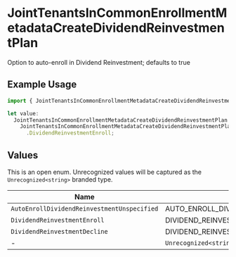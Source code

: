 # JointTenantsInCommonEnrollmentMetadataCreateDividendReinvestmentPlan

Option to auto-enroll in Dividend Reinvestment; defaults to true

## Example Usage

```typescript
import { JointTenantsInCommonEnrollmentMetadataCreateDividendReinvestmentPlan } from "@apexfintechsolutions/ascend-sdk/models/components";

let value:
  JointTenantsInCommonEnrollmentMetadataCreateDividendReinvestmentPlan =
    JointTenantsInCommonEnrollmentMetadataCreateDividendReinvestmentPlan
      .DividendReinvestmentEnroll;
```

## Values

This is an open enum. Unrecognized values will be captured as the `Unrecognized<string>` branded type.

| Name                                          | Value                                         |
| --------------------------------------------- | --------------------------------------------- |
| `AutoEnrollDividendReinvestmentUnspecified`   | AUTO_ENROLL_DIVIDEND_REINVESTMENT_UNSPECIFIED |
| `DividendReinvestmentEnroll`                  | DIVIDEND_REINVESTMENT_ENROLL                  |
| `DividendReinvestmentDecline`                 | DIVIDEND_REINVESTMENT_DECLINE                 |
| -                                             | `Unrecognized<string>`                        |